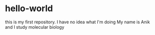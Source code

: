 # hello-world
this is my first repository. I have no idea what I'm doing
My name is Anik and I study molecular biology
